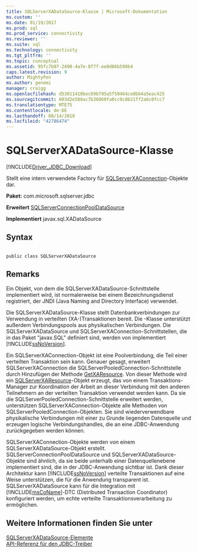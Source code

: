 ```yaml
---
title: SQLServerXADataSource-Klasse | Microsoft-Dokumentation
ms.custom: ''
ms.date: 01/19/2017
ms.prod: sql
ms.prod_service: connectivity
ms.reviewer: ''
ms.suite: sql
ms.technology: connectivity
ms.tgt_pltfrm: ''
ms.topic: conceptual
ms.assetid: 95fc7b07-2498-4a7e-8f7f-ee0d86b598b4
caps.latest.revision: 9
author: MightyPen
ms.author: genemi
manager: craigg
ms.openlocfilehash: d53011410bec69b795a5f50464ce0bb4a5eac425
ms.sourcegitcommit: 603d2e588ac7b36060fa0cc9c8621ff2a6c0fcc7
ms.translationtype: MTE75
ms.contentlocale: de-DE
ms.lasthandoff: 08/14/2018
ms.locfileid: "42786474"
---
```

# <a name="sqlserverxadatasource-class"></a>SQLServerXADataSource-Klasse
[!INCLUDE[Driver_JDBC_Download](../../../includes/driver_jdbc_download.md)]

  Stellt eine intern verwendete Factory für [SQLServerXAConnection](../../../connect/jdbc/reference/sqlserverxaconnection-class.md)-Objekte dar.  
  
 **Paket:** com.microsoft.sqlserver.jdbc  
  
 **Erweitert** [SQLServerConnectionPoolDataSource](../../../connect/jdbc/reference/sqlserverconnectionpooldatasource-class.md)  
  
 **Implementiert** javax.sql.XADataSource  
  
## <a name="syntax"></a>Syntax  
  
```  
  
public class SQLServerXADataSource  
```  
  
## <a name="remarks"></a>Remarks  
 Ein Objekt, von dem die SQLServerXADataSource-Schnittstelle implementiert wird, ist normalerweise bei einem Bezeichnungsdienst registriert, der JNDI (Java Naming and Directory Interface) verwendet.  
  
 Die SQLServerXADataSource-Klasse stellt Datenbankverbindungen zur Verwendung in verteilten (XA-)Transaktionen bereit. Die -Klasse unterstützt außerdem Verbindungspools aus physikalischen Verbindungen. Die SQLServerXADataSource und SQLServerXAConnection-Schnittstellen, die in das Paket "javax.SQL" definiert sind, werden von implementiert [!INCLUDE[ssNoVersion](../../../includes/ssnoversion-md.md)].  
  
 Ein SQLServerXAConnection-Objekt ist eine Poolverbindung, die Teil einer verteilten Transaktion sein kann. Genauer gesagt, erweitert SQLServerXAConnection die SQLServerPooledConnection-Schnittstelle durch Hinzufügen der Methode [GetXAResource](../../../connect/jdbc/reference/getxaresource-method-sqlserverxaconnection.md). Von dieser Methode wird ein [SQLServerXAResource](../../../connect/jdbc/reference/sqlserverxaresource-class.md)-Objekt erzeugt, das von einem Transaktions-Manager zur Koordination der Arbeit an dieser Verbindung mit den anderen Teilnehmern an der verteilten Transaktion verwendet werden kann. Da sie die SQLServerPooledConnection-Schnittstelle erweitert werden, unterstützen SQLServerXAConnection-Objekte alle Methoden von SQLServerPooledConnection-Objekten. Sie sind wiederverwendbare physikalische Verbindungen mit einer zu Grunde liegenden Datenquelle und erzeugen logische Verbindungshandles, die an eine JDBC-Anwendung zurückgegeben werden können.  
  
 SQLServerXAConnection-Objekte werden von einem SQLServerXADataSource-Objekt erstellt. SQLServerConnectionPoolDataSource und SQLServerXADataSource-Objekte sind ähnlich, da sie beide unterhalb einer Datenquellenebene implementiert sind, die in der JDBC-Anwendung sichtbar ist. Dank dieser Architektur kann [!INCLUDE[ssNoVersion](../../../includes/ssnoversion-md.md)] verteilte Transaktionen auf eine Weise unterstützen, die für die Anwendung transparent ist. SQLServerXADataSource kann für die Integration mit [!INCLUDE[msCoName](../../../includes/msconame_md.md)]-DTC (Distributed Transaction Coordinator) konfiguriert werden, um echte verteilte Transaktionsverarbeitung zu ermöglichen.  
  
## <a name="see-also"></a>Weitere Informationen finden Sie unter  
 [SQLServerXADataSource-Elemente](../../../connect/jdbc/reference/sqlserverxadatasource-members.md)   
 [API-Referenz für den JDBC-Treiber](../../../connect/jdbc/reference/jdbc-driver-api-reference.md)  
  
  
